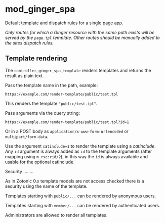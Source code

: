 mod_ginger_spa
==============

Default template and dispatch rules for a single page app.

_Only routes for which a Ginger resource with the same path exists will be served by the `page.tpl` template.
Other routes should be manually added to the sites dispatch rules._


Template rendering
------------------

The `controller_ginger_spa_template` renders templates and returns the result as plain text.

Pass the template name in the path, example:

    https://example.com/render-template/public/test.tpl

This renders the template `"public/test.tpl"`.

Pass arguments via the query string:

    https://example.com/render-template/public/test.tpl?id=1

Or in a POST body as `application/x-www-form-urlencoded` or `multipart/form-data`.

Use the argument `catinclude=1` to render the template using a *catinclude*.
Any `id` argument is always added as `id` to the template arguments (after mapping using `m_rsc:rid/2`), in
this way the `id` is always available and usable for the optional catinclude.

Security
........

As in Zotonic 0.x template models are not access checked there is a security using the name of the template.

Templates starting with `public/...` can be rendered by anonymous users.

Templates starting with `member/...` can be rendered by authenticated users.

Administrators are allowed to render all templates.


